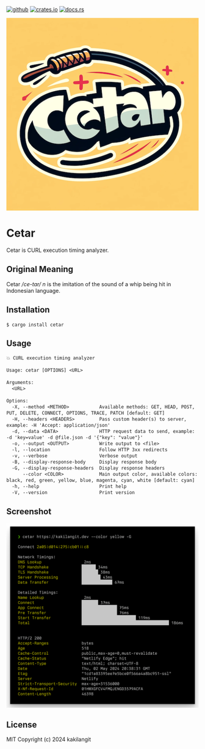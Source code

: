 [<img alt="github" src="https://img.shields.io/badge/github-kakilangit/cetar-37a8e0?style=for-the-badge&labelColor=555555&logo=github" height="20">](https://github.com/kakilangit/cetar)
[<img alt="crates.io" src="https://img.shields.io/crates/v/cetar.svg?style=for-the-badge&color=ff8b94&logo=rust" height="20">](https://crates.io/crates/cetar)
[<img alt="docs.rs" src="https://img.shields.io/badge/docs.rs-cetar-bedc9c?style=for-the-badge&labelColor=555555&logo=docs.rs" height="20">](https://docs.rs/cetar)

![Dall-E generated cetar image](https://raw.githubusercontent.com/kakilangit/cetar/main/static/cetar.png)

# Cetar

Cetar is CURL execution timing analyzer.

## Original Meaning

Cetar _/ce-tar/_ _n_ is the imitation of the sound of a whip being hit in Indonesian language.

## Installation

```shell
$ cargo install cetar
```

## Usage

```shell
💥 CURL execution timing analyzer

Usage: cetar [OPTIONS] <URL>

Arguments:
  <URL>

Options:
  -X, --method <METHOD>           Available methods: GET, HEAD, POST, PUT, DELETE, CONNECT, OPTIONS, TRACE, PATCH [default: GET]
  -H, --headers <HEADERS>         Pass custom header(s) to server, example: -H 'Accept: application/json'
  -d, --data <DATA>               HTTP request data to send, example: -d 'key=value' -d @file.json -d '{"key": "value"}'
  -o, --output <OUTPUT>           Write output to <file>
  -l, --location                  Follow HTTP 3xx redirects
  -v, --verbose                   Verbose output
  -B, --display-response-body     Display response body
  -G, --display-response-headers  Display response headers
      --color <COLOR>             Main output color, available colors: black, red, green, yellow, blue, magenta, cyan, white [default: cyan]
  -h, --help                      Print help
  -V, --version                   Print version
```

## Screenshot

![Screenshot](https://raw.githubusercontent.com/kakilangit/cetar/main/static/cetar-screenshot.png)

## License

MIT
Copyright (c) 2024 kakilangit
